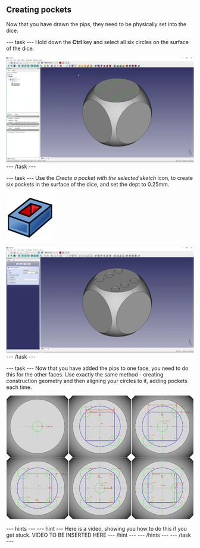 ## Creating pockets

Now that you have drawn the pips, they need to be physically set into the dice.

--- task ---
Hold down the **Ctrl** key and select all six circles on the surface of the dice.

![six_pips_3d](images/six_pips_3d.png)
--- /task ---

--- task ---
Use the *Create a pocket with the selected sketch* icon, to create six pockets in the surface of the dice, and set the dept to 0.25mm.

![PartDesign_Pocket](images/PartDesign_Pocket.png)

![six_pockets](images/six_pockets.png)
--- /task ---

--- task ---
Now that you have added the pips to one face, you need to do this for the other faces. Use exactly the same method - creating construction geometry and then aligning your circles to it, adding pockets each time.

![all_faces](images/all_faces.png)

--- hints --- --- hint ---
Here is a video, showing you how to do this if you get stuck.
VIDEO TO BE INSERTED HERE
--- /hint --- --- /hints ---
--- /task ---

